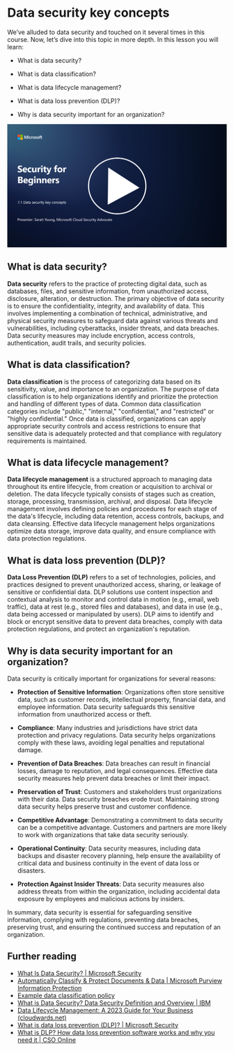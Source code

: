 # Data security key concepts

We’ve alluded to data security and touched on it several times in this course. Now, let’s dive into this topic in more depth. In this lesson you will learn:

- What is data security?

- What is data classification?

- What is data lifecycle management?

- What is data loss prevention (DLP)?

- Why is data security important for an organization?

[![Watch the video](../../images/7-1_placeholder.png)](https://learn-video.azurefd.net/vod/player?id=ace39247-1690-45fb-8f99-985abcb8e423)

## What is data security?

**Data security** refers to the practice of protecting digital data, such as databases, files, and sensitive information, from unauthorized access, disclosure, alteration, or destruction. The primary objective of data security is to ensure the confidentiality, integrity, and availability of data. This involves implementing a combination of technical, administrative, and physical security measures to safeguard data against various threats and vulnerabilities, including cyberattacks, insider threats, and data breaches. Data security measures may include encryption, access controls, authentication, audit trails, and security policies.

## What is data classification?

**Data classification** is the process of categorizing data based on its sensitivity, value, and importance to an organization. The purpose of data classification is to help organizations identify and prioritize the protection and handling of different types of data. Common data classification categories include "public," "internal," "confidential," and "restricted" or "highly confidential." Once data is classified, organizations can apply appropriate security controls and access restrictions to ensure that sensitive data is adequately protected and that compliance with regulatory requirements is maintained.

## What is data lifecycle management?

**Data lifecycle management** is a structured approach to managing data throughout its entire lifecycle, from creation or acquisition to archival or deletion. The data lifecycle typically consists of stages such as creation, storage, processing, transmission, archival, and disposal. Data lifecycle management involves defining policies and procedures for each stage of the data's lifecycle, including data retention, access controls, backups, and data cleansing. Effective data lifecycle management helps organizations optimize data storage, improve data quality, and ensure compliance with data protection regulations.

## What is data loss prevention (DLP)?

**Data Loss Prevention (DLP)** refers to a set of technologies, policies, and practices designed to prevent unauthorized access, sharing, or leakage of sensitive or confidential data. DLP solutions use content inspection and contextual analysis to monitor and control data in motion (e.g., email, web traffic), data at rest (e.g., stored files and databases), and data in use (e.g., data being accessed or manipulated by users). DLP aims to identify and block or encrypt sensitive data to prevent data breaches, comply with data protection regulations, and protect an organization's reputation.

## Why is data security important for an organization?

Data security is critically important for organizations for several reasons:

- **Protection of Sensitive Information**: Organizations often store sensitive data, such as customer records, intellectual property, financial data, and employee information. Data security safeguards this sensitive information from unauthorized access or theft.

- **Compliance**: Many industries and jurisdictions have strict data protection and privacy regulations. Data security helps organizations comply with these laws, avoiding legal penalties and reputational damage.

- **Prevention of Data Breaches**: Data breaches can result in financial losses, damage to reputation, and legal consequences. Effective data security measures help prevent data breaches or limit their impact.

- **Preservation of Trust**: Customers and stakeholders trust organizations with their data. Data security breaches erode trust. Maintaining strong data security helps preserve trust and customer confidence.

- **Competitive Advantage**: Demonstrating a commitment to data security can be a competitive advantage. Customers and partners are more likely to work with organizations that take data security seriously.

- **Operational Continuity**: Data security measures, including data backups and disaster recovery planning, help ensure the availability of critical data and business continuity in the event of data loss or disasters.

- **Protection Against Insider Threats**: Data security measures also address threats from within the organization, including accidental data exposure by employees and malicious actions by insiders.

In summary, data security is essential for safeguarding sensitive information, complying with regulations, preventing data breaches, preserving trust, and ensuring the continued success and reputation of an organization.

## Further reading

- [What Is Data Security? | Microsoft Security](https://www.microsoft.com/en-au/security/business/security-101/what-is-data-security?WT.mc_id=academic-96948-sayoung)
- [Automatically Classify & Protect Documents & Data | Microsoft Purview Information Protection](https://youtu.be/v8LqmzBUaOo)
- [Example data classification policy](https://www.cmu.edu/data/guidelines/data-classification.html)
- [What is Data Security? Data Security Definition and Overview | IBM](https://www.ibm.com/topics/data-security)
- [Data Lifecycle Management: A 2023 Guide for Your Business (cloudwards.net)](https://www.cloudwards.net/data-lifecycle-management/)
- [What is data loss prevention (DLP)? | Microsoft Security](https://www.microsoft.com/en-us/security/business/security-101/what-is-data-loss-prevention-dlp?WT.mc_id=academic-96948-sayoung)
- [What is DLP? How data loss prevention software works and why you need it | CSO Online](https://www.csoonline.com/article/569559/what-is-dlp-how-data-loss-prevention-software-works-and-why-you-need-it.html)

